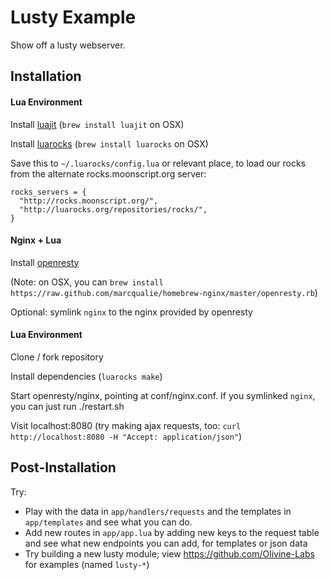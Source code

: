 Lusty Example
=============

Show off a lusty webserver.

Installation
------------

#### Lua Environment

Install [luajit](http://luajit.org/) (`brew install luajit` on OSX)

Install [luarocks](http://luarocks.org/) (`brew install luarocks` on OSX)

Save this to `~/.luarocks/config.lua` or relevant place, to load our rocks
from the alternate rocks.moonscript.org server:

```
rocks_servers = {
  "http://rocks.moonscript.org/",
  "http://luarocks.org/repositories/rocks/",
}
```

#### Nginx + Lua

Install [openresty](http://openresty.org/#Installation)

(Note: on OSX, you can `brew install https://raw.github.com/marcqualie/homebrew-nginx/master/openresty.rb`)

Optional: symlink `nginx` to the nginx provided by openresty

#### Lua Environment

Clone / fork repository

Install dependencies (`luarocks make`)

Start openresty/nginx, pointing at conf/nginx.conf. If you symlinked `nginx`,
you can just run ./restart.sh

Visit localhost:8080 (try making ajax requests, too:
`curl http://localhost:8080 -H "Accept: application/json"`)

Post-Installation
-----------------

Try:

* Play with the data in `app/handlers/requests` and the templates in
  `app/templates` and see what you can do.
* Add new routes in `app/app.lua` by adding new keys to the request table
  and see what new endpoints you can add, for templates or json data
* Try building a new lusty module; view https://github.com/Olivine-Labs for
  examples (named `lusty-*`)

